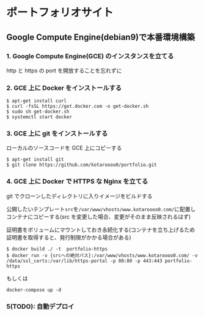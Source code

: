 # ポートフォリオサイト

## Google Compute Engine(debian9)で本番環境構築

### 1. Google Compute Engine(GCE) のインスタンスを立てる

http と https の port を開放することを忘れずに

### 2. GCE 上に Docker をインストールする

```
$ apt-get install curl
$ curl -fsSL https://get.docker.com -o get-docker.sh
$ sudo sh get-docker.sh
$ systemctl start docker
```

### 3. GCE 上に git をインストールする

ローカルのソースコードを GCE 上にコピーする

```
$ apt-get install git
$ git clone https://github.com/kotaroooo0/portfolio.git
```

### 4. GCE 上に Docker で HTTPS な Nginx を立てる

git でクローンしたディレクトリに入りイメージをビルドする

公開したいテンプレート`src`を`/var/www/vhosts/www.kotaroooo0.com/`に配置しコンテナにコピーする(src を変更した場合、変更がそのまま反映されるはず)

証明書をボリュームにマウントしておき永続化する(コンテナを立ち上げるため証明書を取得すると、発行制限がかかる場合がある)

```
$ docker build ./ -t  portfolio-https
$ docker run -v {srcへの絶対パス}:/var/www/vhosts/www.kotaroooo0.com/ -v /data/ssl_certs:/var/lib/https-portal -p 80:80 -p 443:443 portfolio-https
```

もしくは

```
docker-compose up -d
```

### 5(TODO): 自動デプロイ

